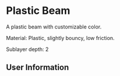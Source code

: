 # Plastic Beam
A plastic beam with customizable color.

Material: Plastic, slightly bouncy, low friction.

Sublayer depth: 2

## User Information